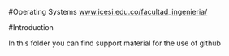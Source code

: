 #Operating Systems www.icesi.edu.co/facultad_ingenieria/

#Introduction

In this folder you can find support material for the use of github
